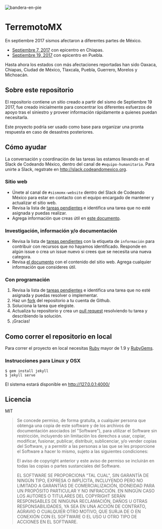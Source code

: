 ![bandera-en-pie](https://user-images.githubusercontent.com/385670/30645087-3ddb7eb6-9dda-11e7-8ecd-17424b852299.jpg)

# TerremotoMX

En septiembre 2017 sismos afectaron a diferentes partes de México.

* [Septiembre 7, 2017](https://es.wikipedia.org/wiki/Terremoto_del_sureste_de_M%C3%A9xico_de_2017) con epicentro en Chiapas.
* [Septiembre 19, 2017](https://es.wikipedia.org/wiki/Terremoto_de_Puebla_de_2017) con epicentro en Puebla.

Hasta ahora los estados con más afectaciones reportadas han sido Oaxaca,
Chiapas, Ciudad de México, Tlaxcala, Puebla, Guerrero, Morelos y Michoacán.

## Sobre este repositorio

El repositorio contiene un sitio creado a partir del sismo de Septiembre 19
2017, fue creado inicialmente para concentrar los diferentes esfuerzos de apoyo
tras el siniestro y proveer información rápidamente a quienes puedan
necesitarla.

Este proyecto podría ser usado como base para organizar una pronta respuesta en
caso de desastres posteriores.

## Cómo ayudar

La conversación y coordinación de las tareas las estamos llevando en el Slack de Codeando México, dentro del canal de `#equipo-humanitario`. Para unirte a Slack, regstrate en http://slack.codeandomexico.org.

### Sitio web

* Únete al canal de `#sismomx-website` dentro del Slack de Codeando México para estar en contacto con el equipo encargado de mantener y actualizar el sitio web.
* Revisa la lista de [tareas pendientes](https://github.com/CodeandoMexico/terremoto-cdmx/issues) e identifica una tarea que no esté asignada y puedas realizar.
* Agrega información que creas útil en [este documento](https://docs.google.com/document/d/1QVBq6UZ4JA24HceiTwUWfbcz3ZA3SxueOymXsnp43Ug/edit#).


### Investigación, información y/o documentación

* Revisa la lista de [tareas pendientes](https://github.com/CodeandoMexico/terremoto-cdmx/issues) con la etiqueta de `información` para contribuir con recursos que no hayamos identificado. Responde en algún issue o crea un issue nuevo si crees que se necesita una nueva categora.
* Revisa [el documento](https://docs.google.com/document/d/1QVBq6UZ4JA24HceiTwUWfbcz3ZA3SxueOymXsnp43Ug/edit#) con el contenido del sitio web. Agrega cualquier información que consideres útil.


### Con programación

1. Revisa la lista de
   [tareas pendientes](https://github.com/CodeandoMexico/terremoto-cdmx/issues)
   e identifica una tarea que no esté asignada y puedas resolver o implementar.
1. Haz un [fork](https://help.github.com/articles/fork-a-repo/) del repositorio
   a tu cuenta de Github.
1. Soluciona la tarea que elegiste.
1. Actualiza tu repositorio y crea un [pull
   request](https://help.github.com/articles/about-pull-requests/) resolviendo
   tu tarea y describiendo la solución.
1. ¡Gracias!

## Como correr el repositorio en local

Para correr el proyecto en local necesitas
[Ruby](https://www.ruby-lang.org/es/) mayor de 1.9 y
[RubyGems](https://rubygems.org/pages/download/).


### Instrucciones para Linux y OSX

```
$ gem install jekyll
$ jekyll serve
```

El sistema estará disponible en http://127.0.0.1:4000/

## Licencia

MIT

> Se concede permiso, de forma gratuita, a cualquier persona que obtenga una
> copia de este software y de los archivos de documentación asociados (el
> "Software"), para utilizar el Software sin restricción, incluyendo sin
> limitación los derechos a usar, copiar, modificar, fusionar, publicar,
> distribuir, sublicenciar, y/o vender copias del Software, y a permitir a las
> personas a las que se les proporcione el Software a hacer lo mismo, sujeto a
> las siguientes condiciones:
>
> El aviso de copyright anterior y este aviso de permiso se incluirán en todas
> las copias o partes sustanciales del Software.
>
> EL SOFTWARE SE PROPORCIONA "TAL CUAL", SIN GARANTÍA DE NINGÚN TIPO, EXPRESA O
> IMPLÍCITA, INCLUYENDO PERO NO LIMITADO A GARANTÍAS DE COMERCIALIZACIÓN,
> IDONEIDAD PARA UN PROPÓSITO PARTICULAR Y NO INFRACCIÓN. EN NINGÚN CASO LOS
> AUTORES O TITULARES DEL COPYRIGHT SERÁN RESPONSABLES DE NINGUNA RECLAMACIÓN,
> DAÑOS U OTRAS RESPONSABILIDADES, YA SEA EN UNA ACCIÓN DE CONTRATO, AGRAVIO O
> CUALQUIER OTRO MOTIVO, QUE SURJA DE O EN CONEXIÓN CON EL SOFTWARE O EL USO U
> OTRO TIPO DE ACCIONES EN EL SOFTWARE.
